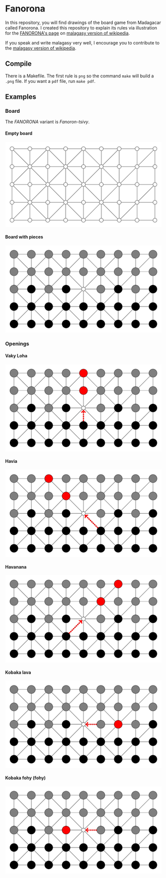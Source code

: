 # Fanorona

In this repository, you will find drawings of the board game from
Madagacar called Fanorona. I created this repository to explain its
rules via illustration for the [FANORONA's
page](https://mg.wikipedia.org/wiki/Fanorona) on [malagasy version of
wikipedia](https://mg.wikipedia.org/wiki/Wikipedia:Fandraisana).

If you speak and write malagasy very well, I encourage you to
contribute to the [malagasy version of
wikipedia](https://mg.wikipedia.org/wiki/Wikipedia:Fandraisana).


## Compile

There is a Makefile. The first rule is `png` so the command `make`
will build a `.png` file. If you want a `pdf` file, run `make pdf`.


## Examples

### Board

The *FANORONA* variant is *Fanoron-tsivy*.

#### Empty board

![Laka-panoron-tsivy](img/laka.png)

#### Board with pieces

![Fanoron-tsivy](img/fanoron-tsivy.png)

### Openings

#### Vaky Loha

![Vaky loha](img/vaky_loha.png)

#### Havia

![Havia](img/havia.png)

#### Havanana

![Havanana](img/havanana.png)

#### Kobaka lava

![Kobaka lava](img/kobaka_lava.png)

#### Kobaka fohy (fohy)

![Kobaka fohy](img/kobaka_fohy.png)
